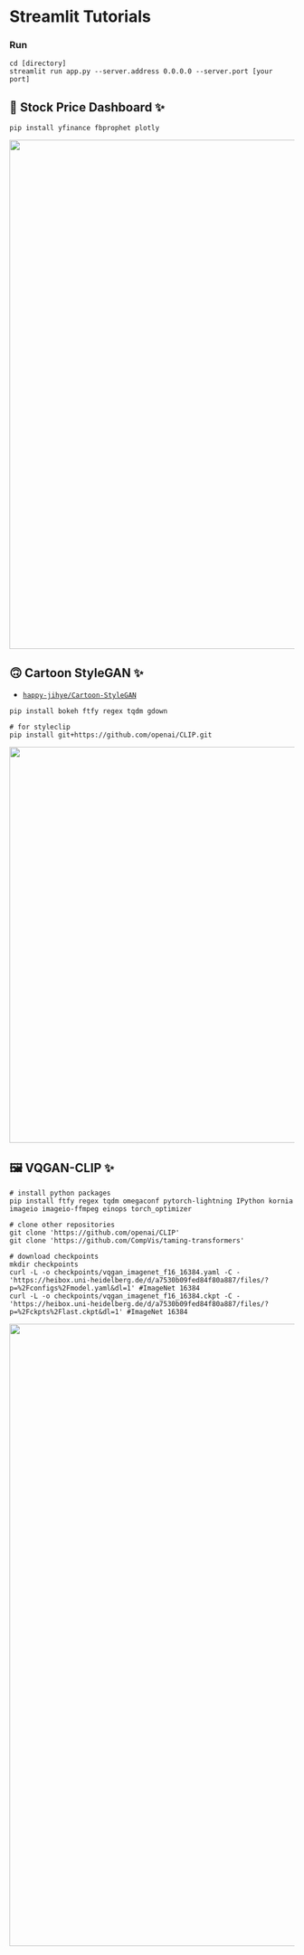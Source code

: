 # Streamlit Tutorials

### Run
```
cd [directory]
streamlit run app.py --server.address 0.0.0.0 --server.port [your port]
```


## 💸 Stock Price Dashboard ✨

```
pip install yfinance fbprophet plotly
```

<p align="center">
    <img src='asset/finance.gif?raw=1' width = '900' >
</p>

## 🙃 Cartoon StyleGAN ✨

- [`happy-jihye/Cartoon-StyleGAN`](https://github.com/happy-jihye/Cartoon-StyleGAN)

```
pip install bokeh ftfy regex tqdm gdown

# for styleclip
pip install git+https://github.com/openai/CLIP.git
```

<p align="center">
    <img src='asset/cartoon-stylegan-1.gif?raw=1' width = '700' >
</p>


## 🖼️ VQGAN-CLIP ✨

```
# install python packages
pip install ftfy regex tqdm omegaconf pytorch-lightning IPython kornia imageio imageio-ffmpeg einops torch_optimizer

# clone other repositories
git clone 'https://github.com/openai/CLIP'
git clone 'https://github.com/CompVis/taming-transformers'

# download checkpoints
mkdir checkpoints
curl -L -o checkpoints/vqgan_imagenet_f16_16384.yaml -C - 'https://heibox.uni-heidelberg.de/d/a7530b09fed84f80a887/files/?p=%2Fconfigs%2Fmodel.yaml&dl=1' #ImageNet 16384
curl -L -o checkpoints/vqgan_imagenet_f16_16384.ckpt -C - 'https://heibox.uni-heidelberg.de/d/a7530b09fed84f80a887/files/?p=%2Fckpts%2Flast.ckpt&dl=1' #ImageNet 16384
```


<p align='center'><img src='asset/vqgan.gif?raw=1' width = '1100' ></p>

